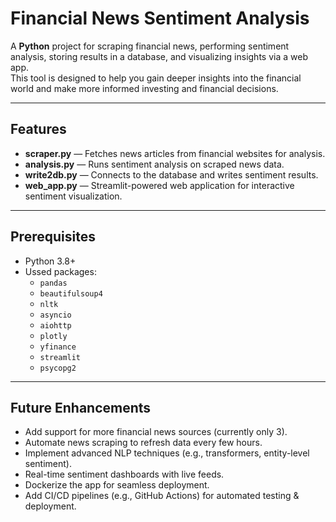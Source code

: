 # Financial News Sentiment Analysis

A **Python** project for scraping financial news, performing sentiment analysis, storing results in a database, and visualizing insights via a web app.  
This tool is designed to help you gain deeper insights into the financial world and make more informed investing and financial decisions.

---

## Features

- **scraper.py** — Fetches news articles from financial websites for analysis.  
- **analysis.py** — Runs sentiment analysis on scraped news data.  
- **write2db.py** — Connects to the database and writes sentiment results.  
- **web_app.py** — Streamlit-powered web application for interactive sentiment visualization.  

---

## Prerequisites

- Python 3.8+  
- Ussed packages:  
  - `pandas`  
  - `beautifulsoup4`  
  - `nltk`
  - `asyncio`
  - `aiohttp`
  - `plotly`
  - `yfinance `
  - `streamlit`
  - `psycopg2`

---

## Future Enhancements

- Add support for more financial news sources (currently only 3).  
- Automate news scraping to refresh data every few hours.  
- Implement advanced NLP techniques (e.g., transformers, entity-level sentiment).  
- Real-time sentiment dashboards with live feeds.  
- Dockerize the app for seamless deployment.  
- Add CI/CD pipelines (e.g., GitHub Actions) for automated testing & deployment.  
